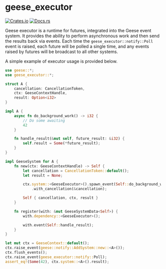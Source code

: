 # geese_executor 

[![Crates.io](https://img.shields.io/crates/v/geese_executor.svg)](https://crates.io/crates/geese_executor)
[![Docs.rs](https://docs.rs/geese_executor/badge.svg)](https://docs.rs/geese_executor)

Geese executor is a runtime for futures, integrated into the Geese event system. It
provides the ability to perform asynchronous work and then send the results back via events.
Each time the `geese_executor::notify::Poll` event is raised, each future will be polled
a single time, and any events raised by futures will be broadcast to all other systems.

A simple example of executor usage is provided below.

```rust
use geese::*;
use geese_executor::*;

struct A {
    cancellation: CancellationToken,
    ctx: GeeseContextHandle,
    result: Option<i32>
}

impl A {
    async fn do_background_work() -> i32 {
        // Do some awaiting
        42
    }

    fn handle_result(&mut self, future_result: &i32) {
        self.result = Some(*future_result);
    }
}

impl GeeseSystem for A {
    fn new(ctx: GeeseContextHandle) -> Self {
        let cancellation = CancellationToken::default();
        let result = None;

        ctx.system::<GeeseExecutor>().spawn_event(Self::do_background_work())
            .with_cancellation(&cancellation);

        Self { cancellation, ctx, result }
    }

    fn register(with: &mut GeeseSystemData<Self>) {
        with.dependency::<GeeseExecutor>();

        with.event(Self::handle_result);
    }
}

let mut ctx = GeeseContext::default();
ctx.raise_event(geese::notify::AddSystem::new::<A>());
ctx.flush_events();
ctx.raise_event(geese_executor::notify::Poll);
assert_eq!(Some(42), ctx.system::<A>().result);
```
